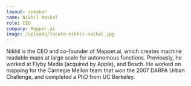 ```yaml
---
layout: speaker
name: Nikhil Naikal
role: CEO
company: Mapper.ai
image: /uploads/locate-nikhil-naikal.jpg
---
```


Nikhil is the CEO and co-founder of Mapper.ai, which creates machine readable maps at large scale for autonomous functions. Previously, he worked at Flyby Media (acquired by Apple), and Bosch. He worked on mapping for the Carnegie Mellon team that won the 2007 DARPA Urban Challenge, and completed a PhD from UC Berkeley.
